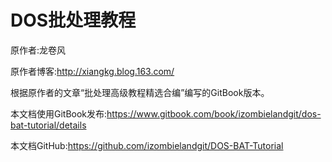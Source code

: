 # DOS批处理教程

原作者:龙卷风

原作者博客:<http://xiangkg.blog.163.com/>

根据原作者的文章“批处理高级教程精选合编”编写的GitBook版本。

本文档使用GitBook发布:<https://www.gitbook.com/book/izombielandgit/dos-bat-tutorial/details>

本文档GitHub:<https://github.com/izombielandgit/DOS-BAT-Tutorial>